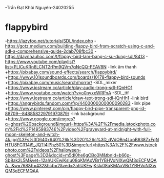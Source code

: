 -Trần Đạt Khôi Nguyên-24020255
# flappybird
-https://lazyfoo.net/tutorials/SDL/index.php
-https://gotz.medium.com/building-flappy-bird-from-scratch-using-c-and-sdl-a-comprehensive-guide-2dab708fbc30
-https://daynhauhoc.com/t/flappy-bird-lam-bang-c-su-dung-sdl/8413
-https://www.youtube.com/playlist?list=PLICuKRn8LCNT2rPm9QVm7qNcQQ-FEAV8N
-link âm thanh
+https://pixabay.com/sound-effects/search/flappybird/
+https://www.101soundboards.com/boards/10178-flappy-bird-sounds
+https://pixabay.com/music/search/horror/
-SDL_mixer
+https://www.iostream.co/article/play-audio-trong-sdl-fQnHO1
+https://www.youtube.com/watch?v=o0nyxxWRPnA
-SDL_ttf
+https://www.iostream.co/article/draw-text-trong-sdl-iQnHh1
-link bird
+https://angrybirds.fandom.com/f/p/4400000000000090283
-link pipe
+https://www.pinterest.com/pin/flappy-bird-pipe-transparent-png-id-88709--848858229791970879/
-link background
+https://www.google.com/imgres?q=ghost%20background&imgurl=https%3A%2F%2Fmedia.istockphoto.com%2Fid%2F1495983746%2Fvideo%2Fgraveyard-at-midnight-with-full-moon-skeleton-and-witch-4k.jpg%3Fs%3D640x640%26k%3D20%26c%3D_dVdOBn4LxoB938ZxFqNHTU8FGR14i9_JQTI4lPhz50%3D&imgrefurl=https%3A%2F%2Fwww.istockphoto.com%2Fvideos%2Fhalloween-ghost%3Fpage%3D2&docid=m5dl0he6gCBo3M&tbnid=b66p-Sb8ak2L5M&vet=12ahUKEwjKsIu08qKMAxVBr1YBHVoNIXwQM3oECFMQAA..i&w=768&h=432&hcb=2&ved=2ahUKEwjKsIu08qKMAxVBr1YBHVoNIXwQM3oECFMQAA
